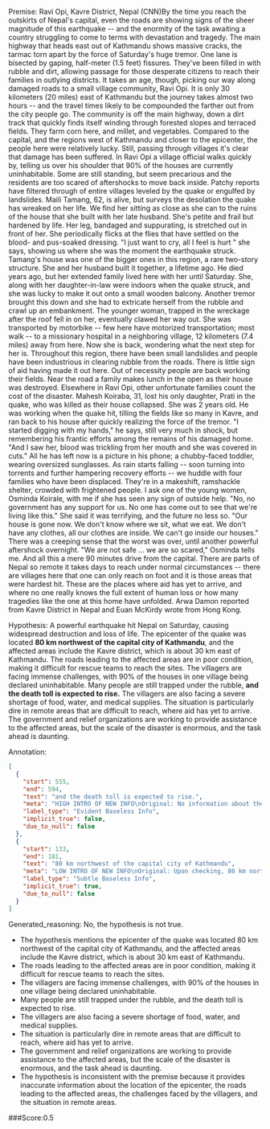 
Premise:
Ravi Opi, Kavre District, Nepal (CNN)By the time you reach the outskirts of Nepal's capital, even the roads are showing signs of the sheer magnitude of this earthquake -- and the enormity of the task awaiting a country struggling to come to terms with devastation and tragedy. The main highway that heads east out of Kathmandu shows massive cracks, the tarmac torn apart by the force of Saturday's huge tremor. One lane is bisected by gaping, half-meter (1.5 feet) fissures. They've been filled in with rubble and dirt, allowing passage for those desperate citizens to reach their families in outlying districts. It takes an age, though, picking our way along damaged roads to a small village community, Ravi Opi. It is only 30 kilometers (20 miles) east of Kathmandu but the journey takes almost two hours -- and the travel times likely to be compounded the farther out from the city people go. The community is off the main highway, down a dirt track that quickly finds itself winding through forested slopes and terraced fields. They farm corn here, and millet, and vegetables. Compared to the capital, and the regions west of Kathmandu and closer to the epicenter, the people here were relatively lucky. Still, passing through villages it's clear that damage has been suffered. In Ravi Opi a village official walks quickly by, telling us over his shoulder that 90% of the houses are currently uninhabitable. Some are still standing, but seem precarious and the residents are too scared of aftershocks to move back inside. Patchy reports have filtered through of entire villages leveled by the quake or engulfed by landslides. Maili Tamang, 62, is alive, but surveys the desolation the quake has wreaked on her life. We find her sitting as close as she can to the ruins of the house that she built with her late husband. She's petite and frail but hardened by life. Her leg, bandaged and suppurating, is stretched out in front of her. She periodically flicks at the flies that have settled on the blood- and pus-soaked dressing. "I just want to cry, all I feel is hurt " she says, showing us where she was the moment the earthquake struck. Tamang's house was one of the bigger ones in this region, a rare two-story structure. She and her husband built it together, a lifetime ago. He died years ago, but her extended family lived here with her until Saturday. She, along with her daughter-in-law were indoors when the quake struck, and she was lucky to make it out onto a small wooden balcony. Another tremor brought this down and she had to extricate herself from the rubble and crawl up an embankment. The younger woman, trapped in the wreckage after the roof fell in on her, eventually clawed her way out. She was transported by motorbike -- few here have motorized transportation; most walk -- to a missionary hospital in a neighboring village, 12 kilometers (7.4 miles) away from here. Now she is back, wondering what the next step for her is. Throughout this region, there have been small landslides and people have been industrious in clearing rubble from the roads. There is little sign of aid having made it out here. Out of necessity people are back working their fields. Near the road a family makes lunch in the open as their house was destroyed. Elsewhere in Ravi Opi, other unfortunate families count the cost of the disaster. Mahesh Koiraba, 31, lost his only daughter, Prati in the quake, who was killed as their house collapsed. She was 2 years old. He was working when the quake hit, tilling the fields like so many in Kavre, and ran back to his house after quickly realizing the force of the tremor. "I started digging with my hands," he says, still very much in shock, but remembering his frantic efforts among the remains of his damaged home. "And I saw her, blood was trickling from her mouth and she was covered in cuts." All he has left now is a picture in his phone; a chubby-faced toddler, wearing oversized sunglasses. As rain starts falling -- soon turning into torrents and further hampering recovery efforts -- we huddle with four families who have been displaced. They're in a makeshift, ramshackle shelter, crowded with frightened people. I ask one of the young women, Osminda Koirale, with me if she has seen any sign of outside help. "No, no government has any support for us. No one has come out to see that we're living like this." She said it was terrifying, and the future no less so. "Our house is gone now. We don't know where we sit, what we eat. We don't have any clothes, all our clothes are inside. We can't go inside our houses." There was a creeping sense that the worst was over, until another powerful aftershock overnight. "We are not safe ... we are so scared," Osminda tells me. And all this a mere 90 minutes drive from the capital. There are parts of Nepal so remote it takes days to reach under normal circumstances -- there are villages here that one can only reach on foot and it is those areas that were hardest hit. These are the places where aid has yet to arrive, and where no one really knows the full extent of human loss or how many tragedies like the one at this home have unfolded. Arwa Damon reported from Kavre District in Nepal and Euan McKirdy wrote from Hong Kong.


Hypothesis:
A powerful earthquake hit Nepal on Saturday, causing widespread destruction and loss of life. The epicenter of the quake was located **80 km northwest of the capital city of Kathmandu**, and the affected areas include the Kavre district, which is about 30 km east of Kathmandu. The roads leading to the affected areas are in poor condition, making it difficult for rescue teams to reach the sites. The villagers are facing immense challenges, with 90% of the houses in one village being declared uninhabitable. Many people are still trapped under the rubble, **and the death toll is expected to rise.** The villagers are also facing a severe shortage of food, water, and medical supplies. The situation is particularly dire in remote areas that are difficult to reach, where aid has yet to arrive. The government and relief organizations are working to provide assistance to the affected areas, but the scale of the disaster is enormous, and the task ahead is daunting.

Annotation:
```json
[
  {
    "start": 555,
    "end": 594,
    "text": "and the death toll is expected to rise.",
    "meta": "HIGH INTRO OF NEW INFO\nOriginal: No information about the death toll\nGenerative: \"... and the death toll is expected to rise.\"",
    "label_type": "Evident Baseless Info",
    "implicit_true": false,
    "due_to_null": false
  },
  {
    "start": 133,
    "end": 181,
    "text": "80 km northwest of the capital city of Kathmandu",
    "meta": "LOW INTRO OF NEW INFO\nOriginal: Upon checking, 80 km northwest is equivalent to 30 km east of Kathmandu, however, this is not explicitly stated in the source content.\nGenerative: \"...80 km northwest of the capital city of Kathmandu...\"",
    "label_type": "Subtle Baseless Info",
    "implicit_true": true,
    "due_to_null": false
  }
]
```

Generated_reasoning:
No, the hypothesis is not true. 
- The hypothesis mentions the epicenter of the quake was located 80 km northwest of the capital city of Kathmandu, and the affected areas include the Kavre district, which is about 30 km east of Kathmandu. 
- The roads leading to the affected areas are in poor condition, making it difficult for rescue teams to reach the sites. 
- The villagers are facing immense challenges, with 90% of the houses in one village being declared uninhabitable. 
- Many people are still trapped under the rubble, and the death toll is expected to rise. 
- The villagers are also facing a severe shortage of food, water, and medical supplies. 
- The situation is particularly dire in remote areas that are difficult to reach, where aid has yet to arrive. 
- The government and relief organizations are working to provide assistance to the affected areas, but the scale of the disaster is enormous, and the task ahead is daunting. 
- The hypothesis is inconsistent with the premise because it provides inaccurate information about the location of the epicenter, the roads leading to the affected areas, the challenges faced by the villagers, and the situation in remote areas.

###Score:0.5
